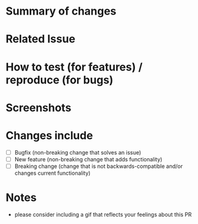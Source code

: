 # Summary of changes

# Related Issue

# How to test (for features) / reproduce (for bugs)

# Screenshots

# Changes include
- [ ] Bugfix (non-breaking change that solves an issue)
- [ ] New feature (non-breaking change that adds functionality)
- [ ] Breaking change (change that is not backwards-compatible and/or changes current functionality)

# Notes
- please consider including a gif that reflects your feelings about this PR
